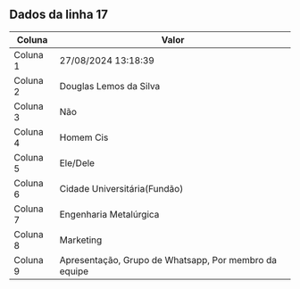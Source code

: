 ## Dados da linha 17

| Coluna | Valor |
|--------|-------|
| Coluna 1 | 27/08/2024 13:18:39 |
| Coluna 2 | Douglas Lemos da Silva |
| Coluna 3 | Não |
| Coluna 4 | Homem Cis |
| Coluna 5 | Ele/Dele |
| Coluna 6 | Cidade Universitária(Fundão) |
| Coluna 7 | Engenharia Metalúrgica |
| Coluna 8 | Marketing |
| Coluna 9 | Apresentação, Grupo de Whatsapp, Por membro da equipe |
